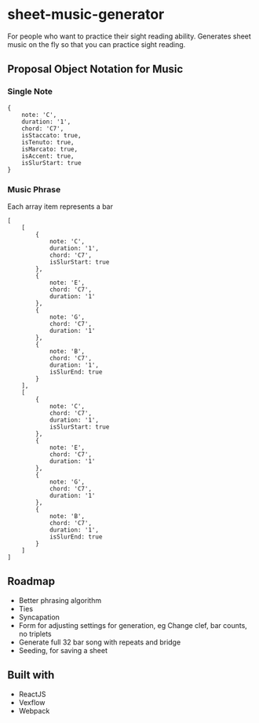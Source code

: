 # sheet-music-generator

For people who want to practice their sight reading ability. Generates sheet music on the fly so that you can practice sight reading.

## Proposal Object Notation for Music

### Single Note
```
{
    note: 'C',
    duration: '1',
    chord: 'C7',
    isStaccato: true,
    isTenuto: true,
    isMarcato: true,
    isAccent: true,
    isSlurStart: true
}
```

### Music Phrase
Each array item represents a bar
```
[
    [
        {
            note: 'C',
            duration: '1',
            chord: 'C7',
            isSlurStart: true
        }, 
        {
            note: 'E',
            chord: 'C7',
            duration: '1'
        }, 
        {
            note: 'G',
            chord: 'C7',
            duration: '1'
        }, 
        {
            note: 'B',
            chord: 'C7',
            duration: '1',
            isSlurEnd: true
        }
    ],
    [
        {
            note: 'C',
            chord: 'C7',
            duration: '1',
            isSlurStart: true
        }, 
        {
            note: 'E',
            chord: 'C7',
            duration: '1'
        }, 
        {
            note: 'G',
            chord: 'C7',
            duration: '1'
        }, 
        {
            note: 'B',
            chord: 'C7',
            duration: '1',
            isSlurEnd: true
        }
    ]
]
```

## Roadmap

* Better phrasing algorithm
* Ties
* Syncapation
* Form for adjusting settings for generation, eg Change clef, bar counts, no triplets
* Generate full 32 bar song with repeats and bridge
* Seeding, for saving a sheet


## Built with

* ReactJS
* Vexflow
* Webpack
